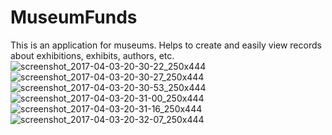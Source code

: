 # MuseumFunds
This is an application for museums. Helps to create and easily view records about exhibitions, exhibits, authors, etc.
![screenshot_2017-04-03-20-30-22_250x444](https://cloud.githubusercontent.com/assets/21020674/24622799/f7055102-18ae-11e7-936c-fe6a176157b8.png) ![screenshot_2017-04-03-20-30-27_250x444](https://cloud.githubusercontent.com/assets/21020674/24623349/c3023648-18b0-11e7-8eec-45690b8dfc37.png) ![screenshot_2017-04-03-20-30-53_250x444](https://cloud.githubusercontent.com/assets/21020674/24623347/c3010034-18b0-11e7-9e6b-bdc8029fd09d.png) ![screenshot_2017-04-03-20-31-00_250x444](https://cloud.githubusercontent.com/assets/21020674/24623348/c3023292-18b0-11e7-8438-327fbe168fb2.png) ![screenshot_2017-04-03-20-31-16_250x444](https://cloud.githubusercontent.com/assets/21020674/24623351/c3044afa-18b0-11e7-8a5a-5e2d002f8ac9.png) ![screenshot_2017-04-03-20-32-07_250x444](https://cloud.githubusercontent.com/assets/21020674/24623350/c3033a84-18b0-11e7-8cf2-b6b746af62ab.png)
